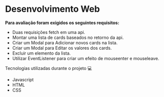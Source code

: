 # Desenvolvimento Web 

**Para avaliação foram exigidos os seguintes requisitos:**

* Duas requisições fetch em uma api.
* Montar uma lista de cards baseados no retorno da api.
* Criar um Modal para Adicionar novos cards na lista.
* Criar um Modal para Editar os valores dos cards.
* Excluir um elemento da lista.
* Utilizar EventListener para criar um efeito de mouseenter e mouseleave.

Tecnologias utilizadas durante o projeto 💻
* Javascript
* HTML
* CSS
